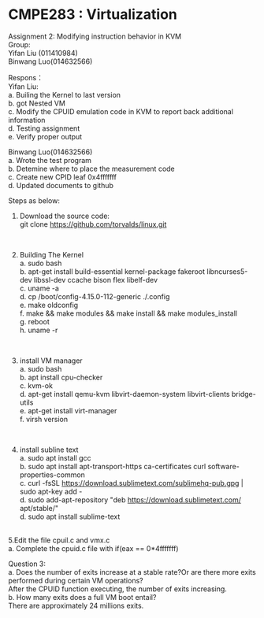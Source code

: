 # CMPE283 : Virtualization </br>
Assignment 2: Modifying instruction behavior in KVM </br>
Group:</br>
Yifan Liu (011410984)</br>
Binwang Luo(014632566) </br>

Respons：</br>
Yifan Liu:</br>
a. Builing the Kernel to last version </br>
b. got Nested VM  </br> 
c. Modify the CPUID emulation code in KVM to report back additional information </br>
d. Testing assignment </br>
e. Verify proper output </br>

Binwang Luo(014632566)</br>
a. Wrote the test program </br>
b. Detemine where to place the measurement code </br>
c. Create new CPID leaf 0x4fffffff </br>
d. Updated documents to github</br>

Steps as below:  

1. Download the source code: </br>
git clone https://github.com/torvalds/linux.git   </br>
</br>

2. Building The Kernel   </br>
a. sudo bash   </br>
b. apt-get install build-essential kernel-package fakeroot libncurses5-dev libssl-dev ccache bison flex libelf-dev  </br>
c. uname -a </br>
d. cp /boot/config-4.15.0-112-generic    ./.config  </br>
e. make oldconfig  </br>
f. make && make modules && make install && make modules_install  </br>
g. reboot  </br>
h. uname -r  </br>
</br>

3. install VM manager  </br>
a. sudo bash   </br>
b. apt install cpu-checker  </br>
c. kvm-ok  </br>
d. apt-get install qemu-kvm libvirt-daemon-system libvirt-clients bridge-utils    </br>
e. apt-get install virt-manager</br>
f. virsh version </br>
</br>

4. install subline text  </br>
a. sudo apt install gcc  </br>
b. sudo apt install apt-transport-https ca-certificates curl software-properties-common  </br>
c. curl -fsSL https://download.sublimetext.com/sublimehq-pub.gpg | sudo apt-key add -  </br>
d. sudo add-apt-repository "deb https://download.sublimetext.com/ apt/stable/"  </br>
d. sudo apt install sublime-text  </br>
 </br>
5.Edit the file cpuil.c and vmx.c  </br>
a. Complete the cpuid.c file with if(eax == 0*4fffffff)  
 </br>

Question 3:  </br>
a. Does the number of exits increase at a stable rate?Or are there
more exits performed during certain VM operations? </br>
After the CPUID function executing, the number of exits increasing.  
b. How many exits does a full VM boot entail? </br>
There are approximately 24 millions exits. 


